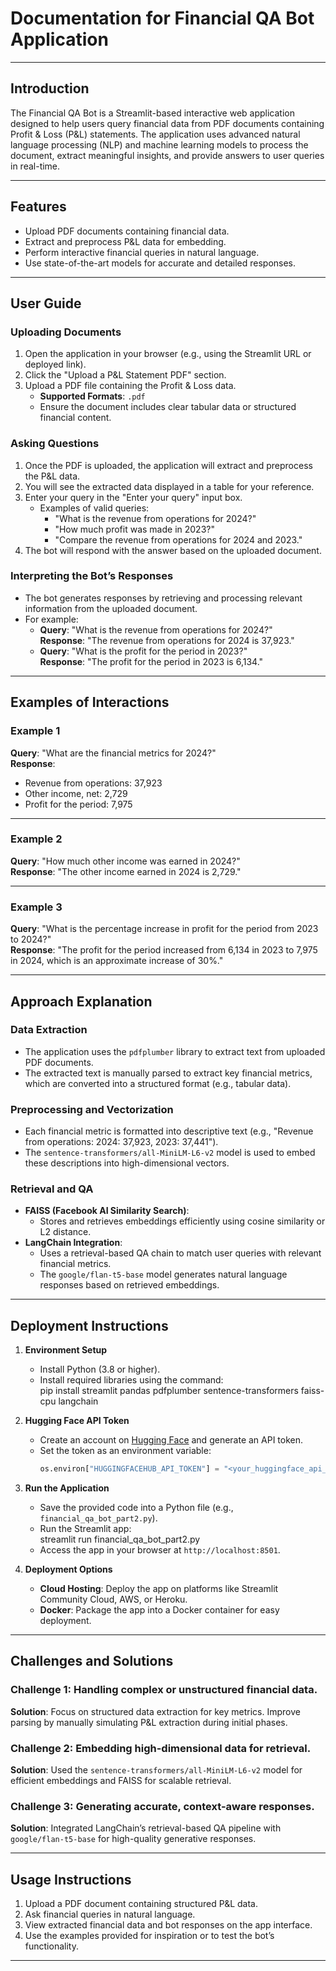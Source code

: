 # Documentation for Financial QA Bot Application  

---

## **Introduction**  
The Financial QA Bot is a Streamlit-based interactive web application designed to help users query financial data from PDF documents containing Profit & Loss (P&L) statements. The application uses advanced natural language processing (NLP) and machine learning models to process the document, extract meaningful insights, and provide answers to user queries in real-time.

---

## **Features**  
- Upload PDF documents containing financial data.  
- Extract and preprocess P&L data for embedding.  
- Perform interactive financial queries in natural language.  
- Use state-of-the-art models for accurate and detailed responses.  

---

## **User Guide**  

### **Uploading Documents**  
1. Open the application in your browser (e.g., using the Streamlit URL or deployed link).  
2. Click the "Upload a P&L Statement PDF" section.  
3. Upload a PDF file containing the Profit & Loss data.  
   - **Supported Formats**: `.pdf`  
   - Ensure the document includes clear tabular data or structured financial content.  

### **Asking Questions**  
1. Once the PDF is uploaded, the application will extract and preprocess the P&L data.  
2. You will see the extracted data displayed in a table for your reference.  
3. Enter your query in the "Enter your query" input box.  
   - Examples of valid queries:
     - "What is the revenue from operations for 2024?"
     - "How much profit was made in 2023?"
     - "Compare the revenue from operations for 2024 and 2023."
4. The bot will respond with the answer based on the uploaded document.  

### **Interpreting the Bot’s Responses**  
- The bot generates responses by retrieving and processing relevant information from the uploaded document.  
- For example:  
  - **Query**: "What is the revenue from operations for 2024?"  
    **Response**: "The revenue from operations for 2024 is 37,923."  
  - **Query**: "What is the profit for the period in 2023?"  
    **Response**: "The profit for the period in 2023 is 6,134."  

---

## **Examples of Interactions**  

### **Example 1**  
**Query**: "What are the financial metrics for 2024?"  
**Response**:  
- Revenue from operations: 37,923  
- Other income, net: 2,729  
- Profit for the period: 7,975  

---

### **Example 2**  
**Query**: "How much other income was earned in 2024?"  
**Response**: "The other income earned in 2024 is 2,729."  

---

### **Example 3**  
**Query**: "What is the percentage increase in profit for the period from 2023 to 2024?"  
**Response**: "The profit for the period increased from 6,134 in 2023 to 7,975 in 2024, which is an approximate increase of 30%."  

---

## **Approach Explanation**  

### **Data Extraction**  
- The application uses the `pdfplumber` library to extract text from uploaded PDF documents.  
- The extracted text is manually parsed to extract key financial metrics, which are converted into a structured format (e.g., tabular data).  

### **Preprocessing and Vectorization**  
- Each financial metric is formatted into descriptive text (e.g., "Revenue from operations: 2024: 37,923, 2023: 37,441").  
- The `sentence-transformers/all-MiniLM-L6-v2` model is used to embed these descriptions into high-dimensional vectors.

### **Retrieval and QA**  
- **FAISS (Facebook AI Similarity Search)**:  
  - Stores and retrieves embeddings efficiently using cosine similarity or L2 distance.  
- **LangChain Integration**:  
  - Uses a retrieval-based QA chain to match user queries with relevant financial metrics.  
  - The `google/flan-t5-base` model generates natural language responses based on retrieved embeddings.  

---

## **Deployment Instructions**  

1. **Environment Setup**  
   - Install Python (3.8 or higher).  
   - Install required libraries using the command:  
     pip install streamlit pandas pdfplumber sentence-transformers faiss-cpu langchain
     
2. **Hugging Face API Token**  
   - Create an account on [Hugging Face](https://huggingface.co/) and generate an API token.  
   - Set the token as an environment variable:  
     ```python
     os.environ["HUGGINGFACEHUB_API_TOKEN"] = "<your_huggingface_api_token>"

3. **Run the Application**  
   - Save the provided code into a Python file (e.g., `financial_qa_bot_part2.py`).  
   - Run the Streamlit app:  
     streamlit run financial_qa_bot_part2.py
   - Access the app in your browser at `http://localhost:8501`.

4. **Deployment Options**  
   - **Cloud Hosting**: Deploy the app on platforms like Streamlit Community Cloud, AWS, or Heroku.  
   - **Docker**: Package the app into a Docker container for easy deployment.

---

## **Challenges and Solutions**  

### **Challenge 1**: Handling complex or unstructured financial data.  
**Solution**: Focus on structured data extraction for key metrics. Improve parsing by manually simulating P&L extraction during initial phases.  

### **Challenge 2**: Embedding high-dimensional data for retrieval.  
**Solution**: Used the `sentence-transformers/all-MiniLM-L6-v2` model for efficient embeddings and FAISS for scalable retrieval.  

### **Challenge 3**: Generating accurate, context-aware responses.  
**Solution**: Integrated LangChain’s retrieval-based QA pipeline with `google/flan-t5-base` for high-quality generative responses.  

---

## **Usage Instructions**  

1. Upload a PDF document containing structured P&L data.  
2. Ask financial queries in natural language.  
3. View extracted financial data and bot responses on the app interface.  
4. Use the examples provided for inspiration or to test the bot’s functionality.

---
